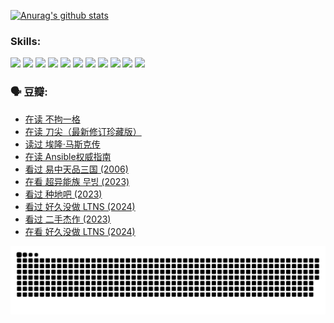 
[![Anurag's github stats](https://github-readme-stats.vercel.app/api?username=w940853815)](https://github.com/anuraghazra/github-readme-stats)

### Skills:

<code><img height="32" src="https://cdn.jsdelivr.net/npm/simple-icons@v5/icons/python.svg"></code>
<code><img height="32" src="https://cdn.jsdelivr.net/npm/simple-icons@v5/icons/javascript.svg"></code>
<code><img height="32" src="https://cdn.jsdelivr.net/npm/simple-icons@v5/icons/django.svg"></code>
<code><img height="32" src="https://cdn.jsdelivr.net/npm/simple-icons@v5/icons/flask.svg"></code>
<code><img height="32" src="https://cdn.jsdelivr.net/npm/simple-icons@v5/icons/vuetify.svg"></code>
<code><img height="32" src="https://cdn.jsdelivr.net/npm/simple-icons@v5/icons/git.svg"></code>
<code><img height="32" src="https://cdn.jsdelivr.net/npm/simple-icons@v5/icons/docker.svg"></code>
<code><img height="32" src="https://cdn.jsdelivr.net/npm/simple-icons@v5/icons/postgresql.svg"></code>
<code><img height="32" src="https://cdn.jsdelivr.net/npm/simple-icons@v5/icons/elasticsearch.svg"></code>
<code><img height="32" src="https://cdn.jsdelivr.net/npm/simple-icons@v5/icons/macos.svg"></code>
<code><img height="32" src="https://cdn.jsdelivr.net/npm/simple-icons@v5/icons/linux.svg"></code>

### 🗣 豆瓣:

<!-- DOUBAN-ACTIVITIES:START -->
- [在读 不拘一格](https://www.douban.com/people/136069238/status/4541712161/?_i=10706367)
- [在读 刀尖（最新修订珍藏版）](https://www.douban.com/people/136069238/status/4541711339/?_i=10706367)
- [读过 埃隆·马斯克传](https://www.douban.com/people/136069238/status/4541710351/?_i=10706367)
- [在读 Ansible权威指南](https://www.douban.com/people/136069238/status/4539151450/?_i=10706367)
- [看过 易中天品三国‎ (2006)](https://www.douban.com/people/136069238/status/4529910812/?_i=10706367)
- [在看 超异能族 무빙‎ (2023)](https://www.douban.com/people/136069238/status/4527291077/?_i=10706367)
- [看过 种地吧‎ (2023)](https://www.douban.com/people/136069238/status/4527289637/?_i=10706367)
- [看过 好久没做 LTNS‎ (2024)](https://www.douban.com/people/136069238/status/4527289515/?_i=10706367)
- [看过 二手杰作‎ (2023)](https://www.douban.com/people/136069238/status/4522502716/?_i=10706367)
- [在看 好久没做 LTNS‎ (2024)](https://www.douban.com/people/136069238/status/4521969883/?_i=10706367)
<!-- DOUBAN-ACTIVITIES:END -->


![Snake animation](https://raw.githubusercontent.com/w940853815/w940853815/output/github-contribution-grid-snake.svg)

<!--
**w940853815/w940853815** is a ✨ _special_ ✨ repository because its `README.md` (this file) appears on your GitHub profile.

Here are some ideas to get you started:

- 🔭 I’m currently working on ...
- 🌱 I’m currently learning ...
- 👯 I’m looking to collaborate on ...
- 🤔 I’m looking for help with ...
- 💬 Ask me about ...
- 📫 How to reach me: ...
- 😄 Pronouns: ...
- ⚡ Fun fact: ...
-->
